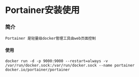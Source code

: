 # Portainer安装使用

### 简介
    Portainer 是轻量级docker管理工具由web页面控制
    
#### 使用
    docker run -d -p 9000:9000 --restart=always -v /var/run/docker.sock:/var/run/docker.sock --name portainer  docker.io/portainer/portainer
